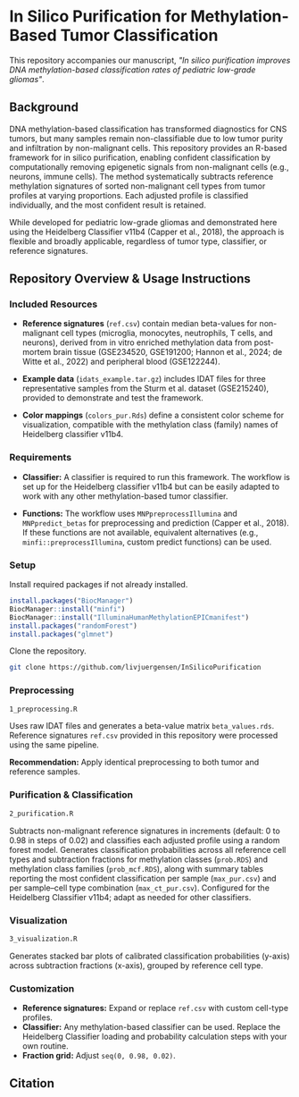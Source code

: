 # In Silico Purification for Methylation-Based Tumor Classification

This repository accompanies our manuscript, *"In silico purification improves DNA methylation-based classification rates of pediatric low-grade gliomas"*.

## Background
DNA methylation-based classification has transformed diagnostics for CNS tumors, but many samples remain non-classifiable due to low tumor purity and infiltration by non-malignant cells. This repository provides an R-based framework for in silico purification, enabling confident classification by computationally removing epigenetic signals from non-malignant cells (e.g., neurons, immune cells). The method systematically subtracts reference methylation signatures of sorted non-malignant cell types from tumor profiles at varying proportions. Each adjusted profile is classified individually, and the most confident result is retained.

While developed for pediatric low-grade gliomas and demonstrated here using the Heidelberg Classifier v11b4 (Capper et al., 2018), the approach is flexible and broadly applicable, regardless of tumor type, classifier, or reference signatures.


## Repository Overview & Usage Instructions
### Included Resources
- **Reference signatures** (`ref.csv`) contain median beta-values for non-malignant cell types (microglia, monocytes, neutrophils, T cells, and neurons), derived from in vitro enriched methylation data from post-mortem brain tissue (GSE234520, GSE191200; Hannon et al., 2024; de Witte et al., 2022) and peripheral blood (GSE122244).

- **Example data** (`idats_example.tar.gz`) includes IDAT files for three representative samples from the Sturm et al. dataset (GSE215240), provided to demonstrate and test the framework.

- **Color mappings** (`colors_pur.Rds`) define a consistent color scheme for visualization, compatible with the methylation class (family) names of Heidelberg classifier v11b4.

### Requirements
- **Classifier:** A classifier is required to run this framework. The workflow is set up for the Heidelberg classifier v11b4 but can be easily adapted to work with any other methylation-based tumor classifier.

- **Functions:** The workflow uses `MNPpreprocessIllumina` and `MNPpredict_betas` for preprocessing and prediction (Capper et al., 2018). If these functions are not available, equivalent alternatives (e.g., `minfi::preprocessIllumina`, custom predict functions) can be used.

### Setup
Install required packages if not already installed. 
```R
install.packages("BiocManager")
BiocManager::install("minfi")
BiocManager::install("IlluminaHumanMethylationEPICmanifest")
install.packages("randomForest")
install.packages("glmnet")
```

Clone the repository.
```bash
git clone https://github.com/livjuergensen/InSilicoPurification
```

### Preprocessing
```markdown
1_preprocessing.R
```
Uses raw IDAT files and generates a beta-value matrix `beta_values.rds`. Reference signatures `ref.csv` provided in this repository were processed using the same pipeline.

**Recommendation:** Apply identical preprocessing to both tumor and reference samples.

### Purification & Classification
```markdown
2_purification.R
```
Subtracts non-malignant reference signatures in increments (default: 0 to 0.98 in steps of 0.02) and classifies each adjusted profile using a random forest model. Generates classification probabilities across all reference cell types and subtraction fractions for methylation classes (`prob.RDS`) and methylation class families (`prob_mcf.RDS`), along with summary tables reporting the most confident classification per sample (`max_pur.csv`) and per sample–cell type combination (`max_ct_pur.csv`). Configured for the Heidelberg Classifier v11b4; adapt as needed for other classifiers.

### Visualization
```markdown
3_visualization.R
```
Generates stacked bar plots of calibrated classification probabilities (y-axis) across subtraction fractions (x-axis), grouped by reference cell type.

### Customization
- **Reference signatures:** Expand or replace `ref.csv` with custom cell-type profiles.
- **Classifier:**  Any methylation-based classifier can be used. Replace the Heidelberg Classifier loading and probability calculation steps with your own routine.
- **Fraction grid:** Adjust `seq(0, 0.98, 0.02)`.


## Citation
